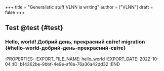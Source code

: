 +++
title = "Generalistic stuff VLNN is writing"
author = ["VLNN"]
draft = false
+++

## Test <span class="tag"><span class="_test">@test</span></span> {#test}


### Hello, world! Добрий день, прекрасний світе! <span class="tag"><span class="migration">migration</span></span> {#hello-world-добрий-день-прекрасний-світе}

:PROPERTIES:
:EXPORT_FILE_NAME: hello_world
:EXPORT_DATE: 2022-10-04
:ID:       b14262be-9bbf-4e9e-af8a-76a36a42dd32
:END
